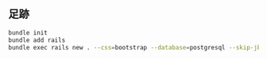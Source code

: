 ## 足跡

```bash
bundle init
bundle add rails
bundle exec rails new . --css=bootstrap --database=postgresql --skip-jbuilder
```
